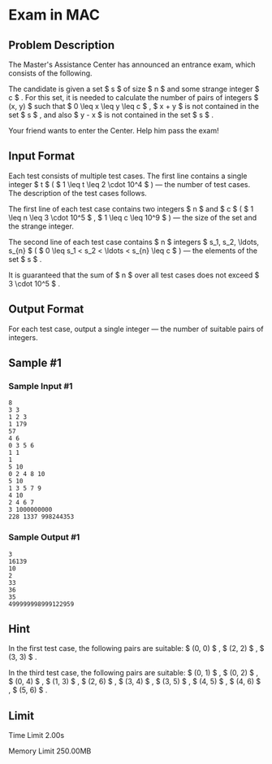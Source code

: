 # Exam in MAC

## Problem Description

The Master's Assistance Center has announced an entrance exam, which consists of the following.

The candidate is given a set $ s $ of size $ n $ and some strange integer $ c $ . For this set, it is needed to calculate the number of pairs of integers $ (x, y) $ such that $ 0 \leq x \leq y \leq c $ , $ x + y $ is not contained in the set $ s $ , and also $ y - x $ is not contained in the set $ s $ .

Your friend wants to enter the Center. Help him pass the exam!

## Input Format

Each test consists of multiple test cases. The first line contains a single integer $ t $ ( $ 1 \leq t \leq 2 \cdot 10^4 $ ) — the number of test cases. The description of the test cases follows.

The first line of each test case contains two integers $ n $ and $ c $ ( $ 1 \leq n \leq 3 \cdot 10^5 $ , $ 1 \leq c \leq 10^9 $ ) — the size of the set and the strange integer.

The second line of each test case contains $ n $ integers $ s_1, s_2, \ldots, s_{n} $ ( $ 0 \leq s_1 < s_2 < \ldots < s_{n} \leq c $ ) — the elements of the set $ s $ .

It is guaranteed that the sum of $ n $ over all test cases does not exceed $ 3 \cdot 10^5 $ .

## Output Format

For each test case, output a single integer — the number of suitable pairs of integers.

## Sample #1

### Sample Input #1

```
8
3 3
1 2 3
1 179
57
4 6
0 3 5 6
1 1
1
5 10
0 2 4 8 10
5 10
1 3 5 7 9
4 10
2 4 6 7
3 1000000000
228 1337 998244353
```

### Sample Output #1

```
3
16139
10
2
33
36
35
499999998999122959
```

## Hint

In the first test case, the following pairs are suitable: $ (0, 0) $ , $ (2, 2) $ , $ (3, 3) $ .

In the third test case, the following pairs are suitable: $ (0, 1) $ , $ (0, 2) $ , $ (0, 4) $ , $ (1, 3) $ , $ (2, 6) $ , $ (3, 4) $ , $ (3, 5) $ , $ (4, 5) $ , $ (4, 6) $ , $ (5, 6) $ .

## Limit



Time Limit
2.00s

Memory Limit
250.00MB
